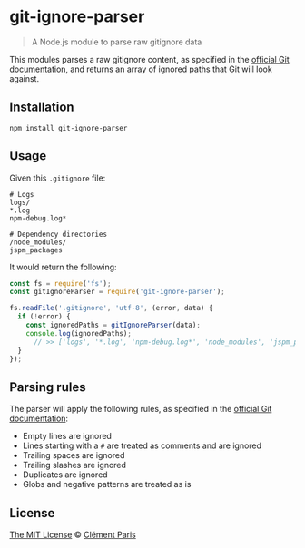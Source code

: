 # git-ignore-parser
> A Node.js module to parse raw gitignore data

This modules parses a raw gitignore content, as specified in the [official Git documentation](https://git-scm.com/docs/gitignore#_pattern_format), and returns an array of ignored paths that Git will look against.

## Installation
```
npm install git-ignore-parser
```

## Usage
Given this `.gitignore` file:
```.gitignore
# Logs
logs/
*.log
npm-debug.log*

# Dependency directories
/node_modules/
jspm_packages
```

It would return the following:
```js
const fs = require('fs');
const gitIgnoreParser = require('git-ignore-parser');

fs.readFile('.gitignore', 'utf-8', (error, data) {
  if (!error) {
    const ignoredPaths = gitIgnoreParser(data);
    console.log(ignoredPaths);
      // >> ['logs', '*.log', 'npm-debug.log*', 'node_modules', 'jspm_packages']
  }
});
```

## Parsing rules
The parser will apply the following rules, as specified in the [official Git documentation](https://git-scm.com/docs/gitignore#_pattern_format):

- Empty lines are ignored
- Lines starting with a `#` are treated as comments and are ignored
- Trailing spaces are ignored
- Trailing slashes are ignored
- Duplicates are ignored
- Globs and negative patterns are treated as is

## License
[The MIT License](https://opensource.org/licenses/MIT) © [Clément Paris](http://www.clementparis.fr)
